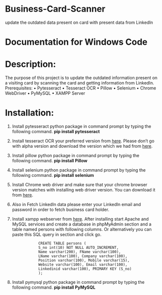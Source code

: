 # Business-Card-Scanner
update the outdated data present on card with present data from LinkedIn

# Documentation for Windows Code
# Description:
  The purpose of this project is to update the outdated information present on a visiting card by scanning the card and getting information from LinkedIn. 
Prerequisites:
•	Pytesseract
•	Tesseract OCR
•	Pillow
•	Selenium
•	Chrome WebDriver
•	PyMySQL
•	XAMPP Server


# Installation:
1.	Install pytesseract python package in command prompt by typing the following command.
								**pip install pytesseract**

2.	Install tesseract OCR your preferred version from [here](https://digi.bib.uni-mannheim.de/tesseract/). Please don’t go with alpha version and download the version which we had from [here](https://digi.bib.uni-mannheim.de/tesseract/tesseract-ocr-w64-setup-v4.1.0-elag2019.exe).

3.	Install pillow python package in command prompt by typing the following command.
								**pip install Pillow**
4.	Install selenium python package in command prompt by typing the following command.
								**pip install selenium**

5.	Install Chrome web driver and make sure that your chrome browser version matches with installing web driver version. You can download it from [here](http://chromedriver.chromium.org/downloads).

6.	Also in Fetch LinkedIn data please enter your LinkedIn email and password in order to fetch business card holder. 

7.	Install xampp webserver from [here](https://www.apachefriends.org/download.html). After installing start Apache and MySQL services and create a database in phpMyAdmin section and a table named persons with following columns. Or alternatively you can paste this SQL query in section and click go.

					CREATE TABLE persons (
					S_no int(10) NOT NULL AUTO_INCREMENT, 
					Name varchar(200), FName varchar(100),
					LName varchar(100), Company varchar(100),
					Position varchar(100), Mobile varchar(15),
					Website varchar(100), Email varchar(100),
					Linkedinid varchar(100), PRIMARY KEY (S_no)
					);
  
8.	Install pymysql python package in command prompt by typing the following command.
					**pip install PyMySQL**

